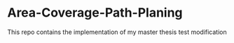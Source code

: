 # Area-Coverage-Path-Planing
This repo contains the implementation of my master thesis 
test modification 
